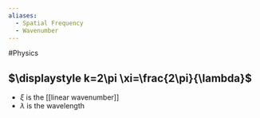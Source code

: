 ```yaml
---
aliases:
  - Spatial Frequency
  - Wavenumber
---
```

#Physics 
## $\displaystyle k=2\pi \xi=\frac{2\pi}{\lambda}$
* $\displaystyle \xi$ is the [[linear wavenumber]]
* $\displaystyle \lambda$ is the wavelength